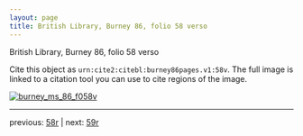```yaml
---
layout: page
title: British Library, Burney 86, folio 58 verso
---
```


British Library, Burney 86, folio 58 verso

Cite this object as `urn:cite2:citebl:burney86pages.v1:58v`.  The full image is linked to a citation tool you can use to cite regions of the image.

[![burney_ms_86_f058v](http://www.homermultitext.org/iipsrv?IIIF=/project/homer/pyramidal/deepzoom/citebl/burney86imgs/v1/burney_ms_86_f058v.tif/full/800,/0/default.jpg)](http://www.homermultitext.org/ict2/?urn=urn:cite2:citebl:burney86imgs.v1:burney_ms_86_f058v) 

---

previous:  [58r](../58r/) | next: [59r](../59r/)